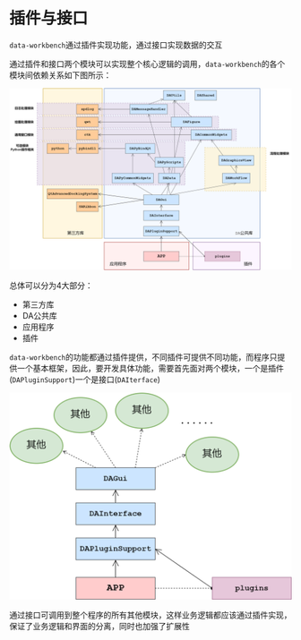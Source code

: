 # 插件与接口

`data-workbench`通过插件实现功能，通过接口实现数据的交互

通过插件和接口两个模块可以实现整个核心逻辑的调用，`data-workbench`的各个模块间依赖关系如下图所示：

![uml-module-relation](../assets/PIC/uml-module-relation.png)

总体可以分为4大部分：

- 第三方库
- DA公共库
- 应用程序
- 插件

`data-workbench`的功能都通过插件提供，不同插件可提供不同功能，而程序只提供一个基本框架，因此，要开发具体功能，需要首先面对两个模块，一个是插件(`DAPluginSupport`)一个是接口(`DAIterface`)

![uml-interface](../assets/PIC/uml-module-last3.png)

通过接口可调用到整个程序的所有其他模块，这样业务逻辑都应该通过插件实现，保证了业务逻辑和界面的分离，同时也加强了扩展性